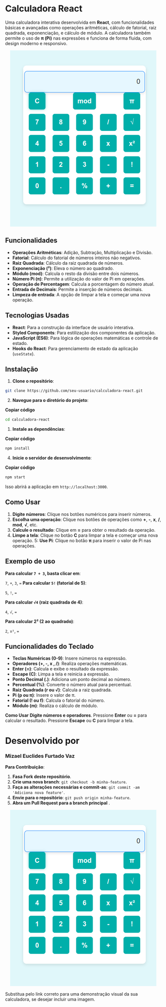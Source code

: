 # Calculadora React

Uma calculadora interativa desenvolvida em **React**, com funcionalidades básicas e avançadas como operações aritméticas, cálculo de fatorial, raiz quadrada, exponenciação, e cálculo de módulo. A calculadora também permite o uso de **π (Pi)** nas expressões e funciona de forma fluida, com design moderno e responsivo.

<p align="center">
  <img src="/src/views/Imagem colada.png" alt="Calculadora" />
</p>

## Funcionalidades

- **Operações Aritméticas**: Adição, Subtração, Multiplicação e Divisão.
- **Fatorial**: Cálculo do fatorial de números inteiros não negativos.
- **Raiz Quadrada**: Cálculo da raiz quadrada de números.
- **Exponenciação (²)**: Eleva o número ao quadrado.
- **Módulo (mod)**: Calcula o resto da divisão entre dois números.
- **Número Pi (π)**: Permite a utilização do valor de Pi em operações.
- **Operação de Percentagem**: Calcula a porcentagem do número atual.
- **Entrada de Decimais**: Permite a inserção de números decimais.
- **Limpeza de entrada**: A opção de limpar a tela e começar uma nova operação.

## Tecnologias Usadas

- **React**: Para a construção da interface de usuário interativa.
- **Styled Components**: Para estilização dos componentes da aplicação.
- **JavaScript (ES6)**: Para lógica de operações matemáticas e controle de estado.
- **Hooks do React**: Para gerenciamento de estado da aplicação (`useState`).

## Instalação

1. **Clone o repositório**:

```bash
git clone https://github.com/seu-usuario/calculadora-react.git 
```

2. **Navegue para o diretório do projeto**:

**Copiar código**

```bash
cd calculadora-react
```

1. **Instale as dependências**:

**Copiar código**

```bash
npm install
```
4. **Inicie o servidor de desenvolvimento**:
   
**Copiar código**

```bash
npm start
```
Isso abrirá a aplicação em ```http://localhost:3000```.

## Como Usar

1. **Digite números**: Clique nos botões numéricos para inserir números.
2. **Escolha uma operação**: Clique nos botões de operações como **+**, **-**, **x**, **/**, **mod**, **√**, etc.
3. **Calcule o resultado**: Clique em **=** para obter o resultado da operação.
4. **Limpe a tela**: Clique no botão **C** para limpar a tela e começar uma nova operação.
5: **Use Pi**: Clique no botão **π** para inserir o valor de Pi nas operações.


## Exemplo de uso

**Para calcular ```7 + 3```, basta clicar em**:

```7```, ```+```, ```3```, ```=```
**Para calcular ```5!``` (fatorial de 5)**:

```5```, ```!```, ```=```

**Para calcular ```√4``` (raiz quadrada de 4)**:

```4```, ```√```, ```=```

**Para calcular 2² (2 ao quadrado)**:

```2```, ```x²```, ```=``` 


## Funcionalidades do Teclado
- **Teclas Numéricas (0-9)**: Insere números na expressão.
- **Operadores (+, -, x , /)**: Realiza operações matemáticas.
- **Enter (=)**: Calcula e exibe o resultado da expressão.
- **Escape (C)**: Limpa a tela e reinicia a expressão.
- **Ponto Decimal (.)**: Adiciona um ponto decimal ao número.
- **Percentual (%)**: Converte o número atual para percentual.
- **Raiz Quadrada (r ou √)**: Calcula a raiz quadrada.
- **Pi (p ou π)**: Insere o valor de π.
- **Fatorial (! ou f)**: Calcula o fatorial do número.
- **Módulo (m)**: Realiza o cálculo de módulo.

**Como Usar**
**Digite números e operadores**.
Pressione **Enter** ou **=** para calcular o resultado.
Pressione **Escape** ou **C** para limpar a tela.


# Desenvolvido por

### Mizael Euclides Furtado Vaz

 **Para Contribuição**:  

1. **Fasa Fork deste repositório**.
2. **Crie uma nova branch**: ```git checkout -b minha-feature```.
3. **Faça as alterações necessárias e commit-as**: ```git commit -am 'Adiciona nova feature'```.
4. **Envie para o repositório**: ```git push origin minha-feature```.
5. **Abra um Pull Request para a branch principal**
.

 <p align="center">
  <a href="https://misacvaz.github.io/CalculadoraReact/">
    <img src="/src/views/Imagem colada.png" alt="Calculadora" />
  </a>
</p>

</p>Substitua pelo link correto para uma demonstração visual da sua calculadora, se desejar incluir uma imagem.
